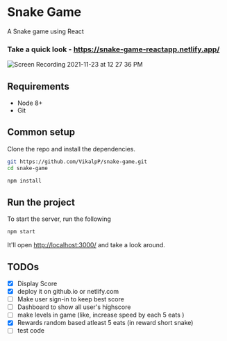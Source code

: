 # Snake Game
A Snake game using React

### Take a quick look - https://snake-game-reactapp.netlify.app/

![Screen Recording 2021-11-23 at 12 27 36 PM](https://user-images.githubusercontent.com/11846339/142990309-e15e9abf-f93a-4768-9268-0e50db58522d.gif)


## Requirements

* Node 8+
* Git

## Common setup

Clone the repo and install the dependencies.

```bash
git https://github.com/VikalpP/snake-game.git
cd snake-game
```

```bash
npm install
```

## Run the project

To start the server, run the following

```bash
npm start
```

It'll open [http://localhost:3000/](http://localhost:3000/) and take a look around.

## TODOs

* [x] Display Score
* [x] deploy it on github.io or netlify.com
* [ ] Make user sign-in to keep best score
* [ ] Dashboard to show all user's highscore
* [ ] make levels in game (like, increase speed by each 5 eats ) 
* [x] Rewards random based atleast 5 eats (in reward short snake)
* [ ] test code 
